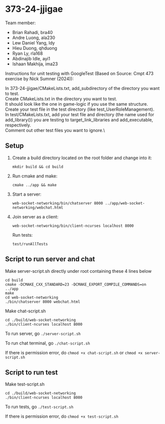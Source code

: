 # 373-24-jjigae

Team member:
- Brian Rahadi, bra40
- Andre Luong, ala230
- Lew Daniel Yang, ldy
- Hieu Duong, qhduong
- Ryan Ly, rla168
- Abdinajib Idle, ayi1
- Ishaan Makhija, ima23


Instructions for unit testing with GoogleTest (Based on Source: Cmpt 473 exercise by Nick Sumner (2024)):

In 373-24-jjigae/CMakeLists.txt, add_subdirectory of the directory you want to test.\
Create CMakeLists.txt in the directory you want to test.  
It should look like the one in game-logic if you use the same structure.\
Create your test file in the test directory (like test_UserRoleManagement).\
In test/CMakeLists.txt, add your test file and directory (the name used for add_library()) you are testing to target_link_libraries and add_executable, respectively.\
Comment out other test files you want to ignore.\

## Setup

1. Create a build directory located on the root folder and change into it:
    ```
    mkdir build && cd build
    ```

2. Run cmake and make:
    ```
    cmake ../app && make
    ```

3. Start a server:
    ```
    web-socket-networking/bin/chatserver 8000 ../app/web-socket-networking/webchat.html
    ```

4. Join server as a client:
    ```
    web-socket-networking/bin/client-ncurses localhost 8000
    ```

    Run tests:
    ```
    test/runAllTests
    ```
## Script to run server and chat

Make server-script.sh directly under root containing these 4 lines below
```
cd build
cmake -DCMAKE_CXX_STANDARD=23 -DCMAKE_EXPORT_COMPILE_COMMANDS=on ../app
make
cd web-socket-networking
./bin/chatserver 8000 webchat.html
```

Make chat-script.sh
```
cd ./build/web-socket-networking
./bin/client-ncurses localhost 8000
```
To run server, go `./server-script.sh`

To run chat terminal, go `./chat-script.sh`

If there is permission error, do `chmod +x chat-script.sh` or `chmod +x server-script.sh`

## Script to run test

Make test-script.sh
```
cd ./build/web-socket-networking
./bin/client-ncurses localhost 8000

```

To run tests, go `./test-script.sh`

If there is permission error, do `chmod +x test-script.sh`
